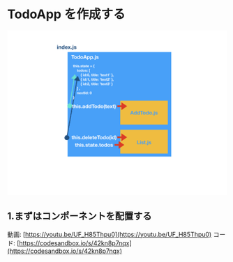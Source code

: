 # TodoApp を作成する

![](/assets/todoApp.001.png)

## 1.まずはコンポーネントを配置する

動画: [https://youtu.be/UF_H85Thpu0](https://youtu.be/UF_H85Thpu0)
コード: [https://codesandbox.io/s/42kn8p7nqx](https://codesandbox.io/s/42kn8p7nqx)

